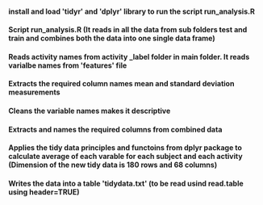 #### install and load 'tidyr' and 'dplyr' library to run the script run_analysis.R
#### Script run_analysis.R (It reads in all the data from sub folders test and train and combines both the data into one single data frame)
#### Reads activity names from activity _label folder in main folder. It reads varialbe names from 'features' file
#### Extracts the required column names mean and standard deviation measurements
#### Cleans the variable names makes it descriptive
#### Extracts and names the required columns from combined data
#### Applies the tidy data principles and functoins from dplyr package to calculate average of each varable for each subject and each activity (Dimension of the new tidy data is 180 rows and 68 columns)
#### Writes the data into a table 'tidydata.txt' (to be read usind read.table using header=TRUE)
